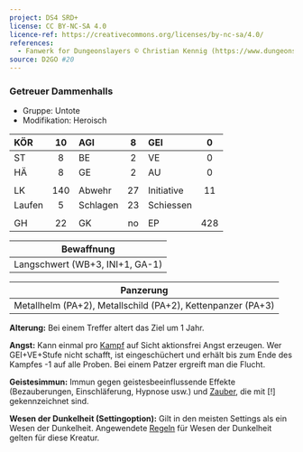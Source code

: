 ```yaml
---
project: DS4 SRD+
license: CC BY-NC-SA 4.0
licence-ref: https://creativecommons.org/licenses/by-nc-sa/4.0/
references: 
  - Fanwerk for Dungeonslayers © Christian Kennig (https://www.dungeonslayers.net/)
source: D2GO #20
---
```


### Getreuer Dammenhalls

- Gruppe: Untote
- Modifikation: Heroisch

| KÖR    | 10  | AGI      |  8  | GEI        |  0  |
| :----- | :-: | :------- | :-: | :--------- | :-: |
| ST     |  8  | BE       |  2  | VE         |  0  |
| HÄ     |  8  | GE       |  2  | AU         |  0  |
|        |     |          |     |            |     |
| LK     | 140 | Abwehr   | 27  | Initiative | 11  |
| Laufen |  5  | Schlagen | 23  | Schiessen  |     |
|        |     |          |     |            |     |
| GH     | 22  | GK       | no  | EP         | 428 |

|           Bewaffnung            |
| :-----------------------------: |
| Langschwert (WB+3, INI+1, GA-1) |

|                          Panzerung                          |
| :---------------------------------------------------------: |
| Metallhelm (PA+2), Metallschild (PA+2), Kettenpanzer (PA+3) |

**Alterung:** Bei einem Treffer altert das Ziel um 1 Jahr.

**Angst:** Kann einmal pro [Kampf](../../grw/regeln-kampf.md) auf Sicht aktionsfrei Angst erzeugen. Wer GEI+VE+Stufe nicht schafft, ist eingeschüchert und erhält bis zum Ende des Kampfes -1 auf alle Proben. Bei einem Patzer ergreift man die Flucht.

**Geistesimmun:** Immun gegen geistesbeeinflussende Effekte (Bezauberungen, Einschläferung, Hypnose usw.) und [Zauber](../../fanwerk/zauber/zauber.md), die mit [!] gekennzeichnet sind.

**Wesen der Dunkelheit (Settingoption):** Gilt in den meisten Settings als ein Wesen der Dunkelheit. Angewendete [Regeln](../../grw/regeln-proben.md) für Wesen der Dunkelheit gelten für diese Kreatur.

